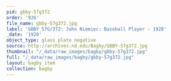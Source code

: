 ```yaml
---
pid: gbby-57g372
order: '926'
file_name: gbby-57g372.jpg
label: 'GBBY 57G/372: John Niemiec: Baseball Player - 1928'
_date: '1928'
object_type: glass plate negative
source: http://archives.nd.edu/Bagby/GBBY-57g372.jpg
thumbnail: "/_data/raw_images/bagby/gbby-57g372.jpg"
full: "/_data/raw_images/bagby/gbby-57g372.jpg"
layout: bagby_item
collection: bagby
---
```

